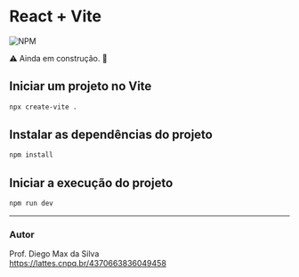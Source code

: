 # React + Vite

![NPM](https://img.shields.io/npm/l/react)

:warning: Ainda em construção. :construction:

## Iniciar um projeto no Vite

```bash
npx create-vite .
```

## Instalar as dependências do projeto

```bash
npm install
```

## Iniciar a execução do projeto

```bash
npm run dev
```

<hr>

### Autor
Prof. Diego Max da Silva<br>
https://lattes.cnpq.br/4370663836049458
